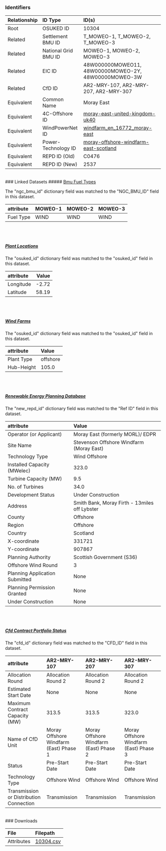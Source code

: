 ### Identifiers

| Relationship   | ID Type              | ID(s)                                                                                                                     |
|:---------------|:---------------------|:--------------------------------------------------------------------------------------------------------------------------|
| Root           | OSUKED ID            | 10304                                                                                                                     |
| Related        | Settlement BMU ID    | T_MOWEO-1, T_MOWEO-2, T_MOWEO-3                                                                                           |
| Related        | National Grid BMU ID | MOWEO-1, MOWEO-2, MOWEO-3                                                                                                 |
| Related        | EIC ID               | 48W000000MOWEO11, 48W00000MOWEO-2Y, 48W00000MOWEO-3W                                                                      |
| Related        | CfD ID               | AR2-MRY-107, AR2-MRY-207, AR2-MRY-307                                                                                     |
| Equivalent     | Common Name          | Moray East                                                                                                                |
| Equivalent     | 4C-Offshore ID       | [moray-east-united-kingdom-uk40](https://www.4coffshore.com/windfarms/united-kingdom/moray-east-united-kingdom-uk40.html) |
| Equivalent     | WindPowerNet ID      | [windfarm_en_16772_moray-east](https://www.thewindpower.net/windfarm_en_16772_moray-east.php)                             |
| Equivalent     | Power-Technology ID  | [moray-offshore-windfarm-east-scotland](https://www.power-technology.com/projects/moray-offshore-windfarm-east-scotland)  |
| Equivalent     | REPD ID (Old)        | C0476                                                                                                                     |
| Equivalent     | REPD ID (New)        | 2537                                                                                                                      |

<br>
### Linked Datasets
##### <a href="https://raw.githubusercontent.com/OSUKED/Dictionary-Datasets/main/datasets/bmu-fuel-types/datapackage.json">Bmu Fuel Types</a>



The "ngc_bmu_id" dictionary field was matched to the "NGC_BMU_ID" field in this dataset.

| attribute   | MOWEO-1   | MOWEO-2   | MOWEO-3   |
|:------------|:----------|:----------|:----------|
| Fuel Type   | WIND      | WIND      | WIND      |

<br><br>
##### <a href="https://raw.githubusercontent.com/OSUKED/Dictionary-Datasets/main/datasets/plant-locations/datapackage.json">Plant Locations</a>



The "osuked_id" dictionary field was matched to the "osuked_id" field in this dataset.

| attribute   |   Value |
|:------------|--------:|
| Longitude   |   -2.72 |
| Latitude    |   58.19 |

<br><br>
##### <a href="https://raw.githubusercontent.com/OSUKED/Dictionary-Datasets/main/datasets/wind-farms/datapackage.json">Wind Farms</a>



The "osuked_id" dictionary field was matched to the "osuked_id" field in this dataset.

| attribute   | Value    |
|:------------|:---------|
| Plant Type  | offshore |
| Hub-Height  | 105.0    |

<br><br>
##### <a href="https://raw.githubusercontent.com/OSUKED/Dictionary-Datasets/main/datasets/renewable-energy-planning-database/datapackage.json">Renewable Energy Planning Database</a>



The "new_repd_id" dictionary field was matched to the "Ref ID" field in this dataset.

| attribute                      | Value                                         |
|:-------------------------------|:----------------------------------------------|
| Operator (or Applicant)        | Moray East (formerly MORL)/ EDPR              |
| Site Name                      | Stevenson Offshore Windfarm (Moray East)      |
| Technology Type                | Wind Offshore                                 |
| Installed Capacity (MWelec)    | 323.0                                         |
| Turbine Capacity (MW)          | 9.5                                           |
| No. of Turbines                | 34.0                                          |
| Development Status             | Under Construction                            |
| Address                        | Smith Bank, Moray Firth - 13miles off Lybster |
| County                         | Offshore                                      |
| Region                         | Offshore                                      |
| Country                        | Scotland                                      |
| X-coordinate                   | 331721                                        |
| Y-coordinate                   | 907867                                        |
| Planning Authority             | Scottish Government (S36)                     |
| Offshore Wind Round            | 3                                             |
| Planning Application Submitted | None                                          |
| Planning Permission Granted    | None                                          |
| Under Construction             | None                                          |

<br><br>
##### <a href="https://raw.githubusercontent.com/OSUKED/Dictionary-Datasets/main/datasets/cfd-contract-portfolio-status/datapackage.json">Cfd Contract Portfolio Status</a>



The "cfd_id" dictionary field was matched to the "CFD_ID" field in this dataset.

| attribute                               | AR2-MRY-107                            | AR2-MRY-207                            | AR2-MRY-307                            |
|:----------------------------------------|:---------------------------------------|:---------------------------------------|:---------------------------------------|
| Allocation Round                        | Allocation Round 2                     | Allocation Round 2                     | Allocation Round 2                     |
| Estimated Start Date                    | None                                   | None                                   | None                                   |
| Maximum Contract Capacity (MW)          | 313.5                                  | 313.5                                  | 323.0                                  |
| Name of CfD Unit                        | Moray Offshore Windfarm (East) Phase 1 | Moray Offshore Windfarm (East) Phase 2 | Moray Offshore Windfarm (East) Phase 3 |
| Status                                  | Pre-Start Date                         | Pre-Start Date                         | Pre-Start Date                         |
| Technology Type                         | Offshore Wind                          | Offshore Wind                          | Offshore Wind                          |
| Transmission or Distribution Connection | Transmission                           | Transmission                           | Transmission                           |


<br>
### Downloads


| File       | Filepath                                                                              |
|:-----------|:--------------------------------------------------------------------------------------|
| Attributes | [10304.csv](https://osuked.github.io/Power-Station-Dictionary/object_attrs/10304.csv) |
